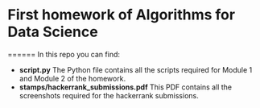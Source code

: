 # First homework of Algorithms for Data Science
======
In this repo you can find:
* **script.py**
The Python file contains all the scripts required for Module 1 and Module 2 of the homework.
* **stamps/hackerrank_submissions.pdf**
This PDF contains all the screenshots required for the hackerrank submissions.
